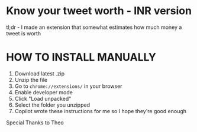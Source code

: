 # Know your tweet worth - INR version
tl;dr - I made an extension that somewhat estimates how much money a tweet is worth

# HOW TO INSTALL MANUALLY

1. Download latest .zip
2. Unzip the file
3. Go to `chrome://extensions/` in your browser
4. Enable developer mode
5. Click "Load unpacked"
6. Select the folder you unzipped
7. Copilot wrote these instructions for me so I hope they're good enough

Special Thanks to Theo
